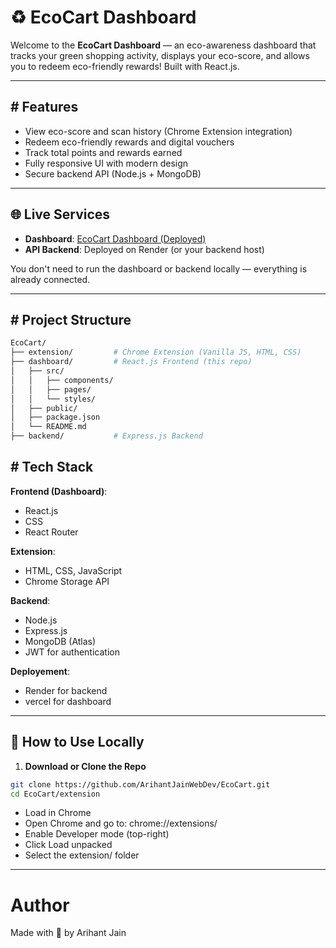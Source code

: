 # ♻️ EcoCart Dashboard

Welcome to the **EcoCart Dashboard** — an eco-awareness dashboard that tracks your green shopping activity, displays your eco-score, and allows you to redeem eco-friendly rewards! Built with React.js.

---

## # Features

- View eco-score and scan history (Chrome Extension integration)
- Redeem eco-friendly rewards and digital vouchers
- Track total points and rewards earned
- Fully responsive UI with modern design
- Secure backend API (Node.js + MongoDB)

---

## 🌐 Live Services

- **Dashboard**: [EcoCart Dashboard (Deployed)](https://eco-cart-sand.vercel.app)
- **API Backend**: Deployed on Render (or your backend host)

You don't need to run the dashboard or backend locally — everything is already connected.

---

## # Project Structure

```bash
EcoCart/
├── extension/         # Chrome Extension (Vanilla JS, HTML, CSS)
├── dashboard/         # React.js Frontend (this repo)
│   ├── src/
│   │   ├── components/
│   │   ├── pages/
│   │   └── styles/
│   ├── public/
│   ├── package.json
│   └── README.md
├── backend/           # Express.js Backend
```

## # Tech Stack

**Frontend (Dashboard)**:
- React.js
- CSS
- React Router

**Extension**:
- HTML, CSS, JavaScript
- Chrome Storage API

**Backend**:
- Node.js
- Express.js
- MongoDB (Atlas)
- JWT for authentication

**Deployement**:
- Render for backend
- vercel for dashboard 


---

## 🧪 How to Use Locally

1. **Download or Clone the Repo**

```bash
git clone https://github.com/ArihantJainWebDev/EcoCart.git
cd EcoCart/extension
```

- Load in Chrome
- Open Chrome and go to: chrome://extensions/
- Enable Developer mode (top-right)
- Click Load unpacked
- Select the extension/ folder

---

# Author
Made with 💚 by Arihant Jain
